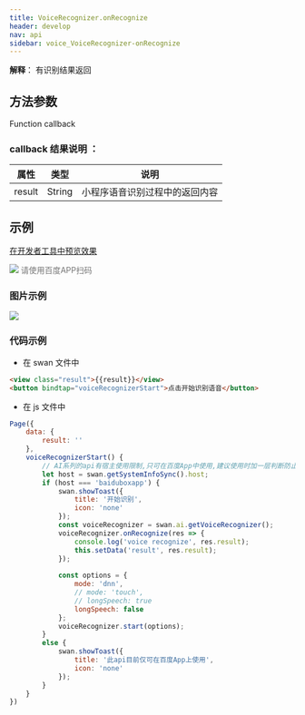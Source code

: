 ```yaml
---
title: VoiceRecognizer.onRecognize
header: develop
nav: api
sidebar: voice_VoiceRecognizer-onRecognize
---
```


**解释**： 有识别结果返回

 
## 方法参数

Function callback

### callback 结果说明 ：

|属性 | 类型 | 说明 |
|---- | ---- | ---- |
|result |String | 小程序语音识别过程中的返回内容 |

## 示例

<a href="swanide://fragment/d1b51ad6259e1b12cb0d3226998a0e0c1581342519887" title="在开发者工具中预览效果" target="_self">在开发者工具中预览效果</a>

<div class='scan-code-container'>
    <img src="https://b.bdstatic.com/miniapp/assets/images/doc_demo/fragment_VoiceRecognizerOnRecognize.png" class="demo-qrcode-image" />
    <font color=#777 12px>请使用百度APP扫码</font>
</div>

### 图片示例 

<div class="m-doc-custom-examples">
    <div class="m-doc-custom-examples-correct">
        <img src="https://b.bdstatic.com/miniapp/images/VoiceRecognizerOnRecognize.gif">
    </div>
    <div class="m-doc-custom-examples-correct">
        <img src=" ">
    </div>
    <div class="m-doc-custom-examples-correct">
        <img src=" ">
    </div>     
</div>

### 代码示例 



* 在 swan 文件中

```html
<view class="result">{{result}}</view>
<button bindtap="voiceRecognizerStart">点击开始识别语音</button>
```
* 在 js 文件中

```js
Page({
    data: {
        result: ''
    },
    voiceRecognizerStart() {
        // AI系列的api有宿主使用限制,只可在百度App中使用,建议使用时加一层判断防止代码报未知错误
        let host = swan.getSystemInfoSync().host;
        if (host === 'baiduboxapp') {
            swan.showToast({
                title: '开始识别',
                icon: 'none'
            });
            const voiceRecognizer = swan.ai.getVoiceRecognizer();
            voiceRecognizer.onRecognize(res => {
                console.log('voice recognize', res.result);
                this.setData('result', res.result);
            });
            
            const options = {
                mode: 'dnn',
                // mode: 'touch',
                // longSpeech: true
                longSpeech: false
            };
            voiceRecognizer.start(options);
        }
        else {
            swan.showToast({
                title: '此api目前仅可在百度App上使用',
                icon: 'none'
            });
        }
    }
})
```